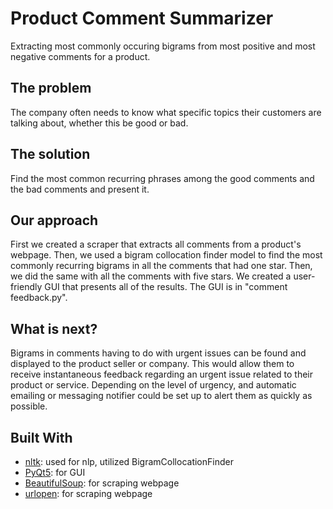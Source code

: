 # Product Comment Summarizer
Extracting most commonly occuring bigrams from most positive and most negative comments for a product.

## The problem
The company often needs to know what specific topics their customers are talking about, whether this be good or bad.

## The solution
Find the most common recurring phrases among the good comments and the bad comments and present it.

## Our approach
First we created a scraper that extracts all comments from a product's webpage. Then, we used a bigram collocation finder model to find the most commonly recurring bigrams in all the comments that had one star. Then, we did the same with all the comments with five stars. We created a user-friendly GUI that presents all of the results.
The GUI is in "comment feedback.py".

## What is next?
Bigrams in comments having to do with urgent issues can be found and displayed to the product seller or company. This would allow them to receive instantaneous feedback regarding an urgent issue related to their product or service. Depending on the level of urgency, and automatic emailing or messaging notifier could be set up to alert them as quickly as possible.

## Built With
* [nltk](https://www.nltk.org/): used for nlp, utilized BigramCollocationFinder
* [PyQt5](https://pypi.org/project/PyQt5/): for GUI
* [BeautifulSoup](): for scraping webpage
* [urlopen](): for scraping webpage

